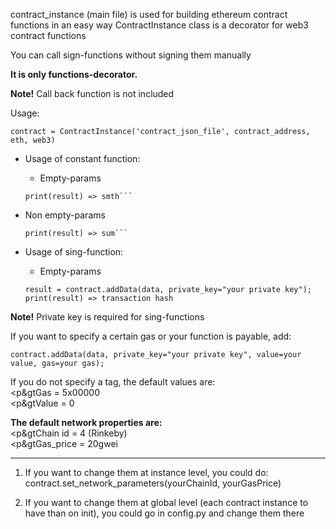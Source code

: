 
contract_instance (main file) is used for building ethereum contract functions in an easy way
ContractInstance class is a decorator for web3 contract functions

You can call sign-functions without signing them manually

**It is only functions-decorator.** 

**Note!** Call back function is not included 


Usage:

 ```contract = ContractInstance('contract_json_file', contract_address, eth, web3)```

* Usage of constant function:  

  - Empty-params  
  
   ```result = contract.getSmth();  
   print(result) => smth```
 
 - Non empty-params  

     ```result = contract.calcSum(1, 2);  
     print(result) => sum```  
     
* Usage of sing-function:  

  - Empty-params  

   ``result = contract.addData(data, private_key="your private key");   
   print(result) => transaction hash``  
   
 **Note!** Private key is required for sing-functions

If you want to specify a certain gas or your function is payable, add:  

```contract.addData(data, private_key="your private key", value=your value, gas=your gas);```

If you do not specify a tag, the default values are:  
    &lt;p&gtGas = 5x00000  
    &lt;p&gtValue = 0  

**The default network properties are:**  
    &lt;p&gtChain id = 4 (Rinkeby)  
    &lt;p&gtGas_price = 20gwei

---
1) If you want to change them at instance level, you could do:
contract.set_network_parameters(yourChainId, yourGasPrice)

2) If you want to change them at global level (each contract instance to have than on init), you could go in config.py and change them there
